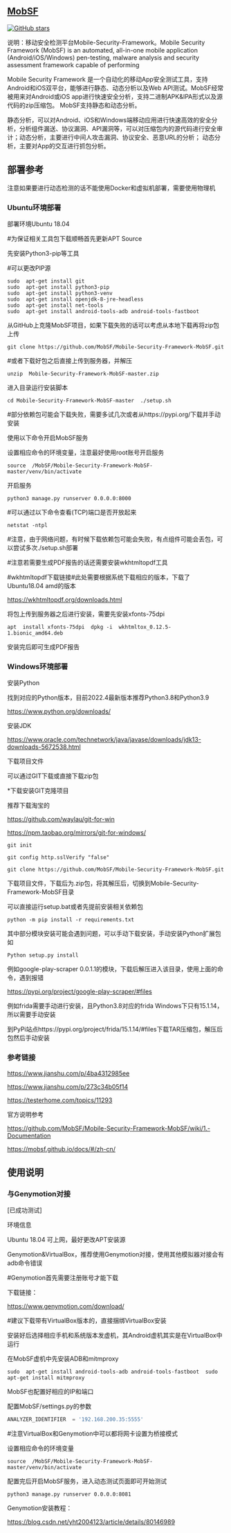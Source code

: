 ## [MobSF](https://github.com/MobSF/Mobile-Security-Framework-MobSF)

[![GitHub stars](https://img.shields.io/github/stars/MobSF/Mobile-Security-Framework-MobSF.svg)]()

说明：移动安全检测平台Mobile-Security-Framework。Mobile Security Framework (MobSF) is an automated, all-in-one mobile application (Android/iOS/Windows) pen-testing, malware analysis and security assessment framework capable of performing

Mobile Security Framework 是一个自动化的移动App安全测试工具，支持Android和iOS双平台，能够进行静态、动态分析以及Web API测试。MobSF经常被用来对Android或iOS app进行快速安全分析，支持二进制APK&IPA形式以及源代码的zip压缩包。
MobSF支持静态和动态分析。

静态分析，可以对Android、iOS和Windows端移动应用进行快速高效的安全分析，分析组件漏送、协议漏洞、API漏洞等，可以对压缩包内的源代码进行安全审计；动态分析，主要进行中间人攻击漏洞、协议安全、恶意URL的分析；
动态分析，主要对App的交互进行抓包分析。



## 部署参考

注意如果要进行动态检测的话不能使用Docker和虚拟机部署，需要使用物理机

### Ubuntu环境部署

部署环境Ubuntu 18.04

\#为保证相关工具包下载顺畅首先更新APT Source

 

先安装Python3-pip等工具

\#可以更改PIP源

```
sudo  apt-get install git
sudo  apt-get install python3-pip
sudo  apt-get install python3-venv
sudo  apt-get install openjdk-8-jre-headless
sudo  apt-get install net-tools
sudo  apt-get install android-tools-adb android-tools-fastboot  
```

从GitHub上克隆MobSF项目，如果下载失败的话可以考虑从本地下载再将zip包上传

```
git clone https://github.com/MobSF/Mobile-Security-Framework-MobSF.git  
```

\#或者下载好包之后直接上传到服务器，并解压

```
unzip  Mobile-Security-Framework-MobSF-master.zip  
```

进入目录运行安装脚本

```
cd Mobile-Security-Framework-MobSF-master  ./setup.sh  
```

\#部分依赖包可能会下载失败，需要多试几次或者从https://pypi.org/下载并手动安装

使用以下命令开启MobSF服务

设置相应命令的环境变量，注意最好使用root账号开启服务

```
source  /MobSF/Mobile-Security-Framework-MobSF-master/venv/bin/activate  
```

开启服务

```
python3 manage.py runserver 0.0.0.0:8000
```

\#可以通过以下命令查看(TCP)端口是否开放起来

```
netstat -ntpl
```

\#注意，由于网络问题，有时候下载依赖包可能会失败，有点组件可能会丢包，可以尝试多次./setup.sh部署

 

\#注意若需要生成PDF报告的话还需要安装wkhtmltopdf工具

\#wkhtmltopdf下载链接#此处需要根据系统下载相应的版本，下载了Ubuntu18.04 amd的版本

https://wkhtmltopdf.org/downloads.html

将包上传到服务器之后进行安装，需要先安装xfonts-75dpi

```
apt  install xfonts-75dpi  dpkg -i  wkhtmltox_0.12.5-1.bionic_amd64.deb   
```

安装完后即可生成PDF报告 



### Windows环境部署 

安装Python

找到对应的Python版本，目前2022.4最新版本推荐Python3.8和Python3.9

https://www.python.org/downloads/

安装JDK

https://www.oracle.com/technetwork/java/javase/downloads/jdk13-downloads-5672538.html

 

下载项目文件

可以通过GIT下载或直接下载zip包

*下载安装GIT克隆项目

推荐下载淘宝的

https://github.com/waylau/git-for-win

https://npm.taobao.org/mirrors/git-for-windows/

```
git init

git config http.sslVerify "false"

git clone https://github.com/MobSF/Mobile-Security-Framework-MobSF.git
```

下载项目文件，下载后为.zip包，将其解压后，切换到Mobile-Security-Framework-MobSF目录



可以直接运行setup.bat或者先提前安装相关依赖包

```
python -m pip install -r requirements.txt
```

其中部分模块安装可能会遇到问题，可以手动下载安装，手动安装Python扩展包如

```
Python setup.py install
```

例如google-play-scraper 0.0.1.1的模块，下载后解压进入该目录，使用上面的命令，遇到报错

https://pypi.org/project/google-play-scraper/#files

例如frida需要手动进行安装，且Python3.8对应的frida Windows下只有15.1.14，所以需要手动安装

到PyPi站点https://pypi.org/project/frida/15.1.14/#files下载TAR压缩包，解压后包然后手动安装



 

### 参考链接

https://www.jianshu.com/p/4ba4312985ee

https://www.jianshu.com/p/273c34b05f14

https://testerhome.com/topics/11293

官方说明参考

https://github.com/MobSF/Mobile-Security-Framework-MobSF/wiki/1.-Documentation

https://mobsf.github.io/docs/#/zh-cn/



## 使用说明



### 与Genymotion对接

[已成功测试]

环境信息

Ubuntu 18.04 可上网，最好更改APT安装源

Genymotion&VirtualBox，推荐使用Genymotion对接，使用其他模拟器对接会有adb命令错误

\#Genymotion首先需要注册账号才能下载

下载链接：

https://www.genymotion.com/download/

\#建议下载带有VirtualBox版本的，直接捆绑VirtualBox安装

安装好后选择相应手机和系统版本发虚机，其Android虚机其实是在VirtualBox中运行

在MobSF虚机中先安装ADB和mitmproxy

```
sudo  apt-get install android-tools-adb android-tools-fastboot  sudo  apt-get install mitmproxy  
```

MobSF也配置好相应的IP和端口

配置MobSF/settings.py的参数

```python
ANALYZER_IDENTIFIER  = '192.168.200.35:5555'  
```

\#注意VirtualBox和Genymotion中可以都将网卡设置为桥接模式

设置相应命令的环境变量

```
source  /MobSF/Mobile-Security-Framework-MobSF-master/venv/bin/activate  
```

配置完后开启MobSF服务，进入动态测试页面即可开始测试

```
python3 manage.py runserver 0.0.0.0:8081  
```

 

Genymotion安装教程：

https://blog.csdn.net/yht2004123/article/details/80146989





